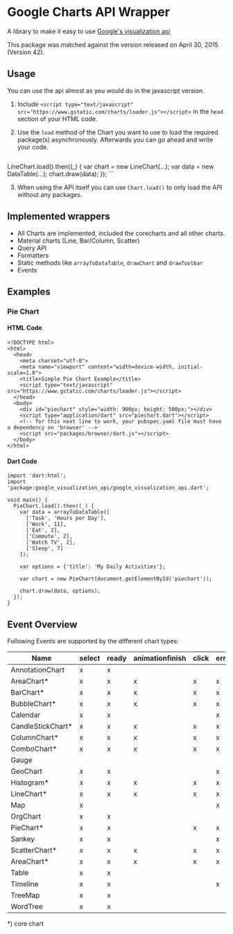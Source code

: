 # Google Charts API Wrapper

A library to make it easy to use [Google's visualization api][api]

This package was matched against the version released on April 30, 2015 (Version 42).

## Usage

You can use the api almost as you would do in the javascript version.

1. Include `<script type="text/javascript" src="https://www.gstatic.com/charts/loader.js"></script>` in the `head` section of your HTML code.

2. Use the `load` method of the Chart you want to use to load the required package(s) asynchronously. Afterwards you can go ahead and write your code.
    ```
  LineChart.load().then((_) {
    var chart = new LineChart(...);
    var data = new DataTable(...);
    chart.draw(data);
  });
    ```

3. When using the API itself you can use `Chart.load()` to only load the API without any packages.

## Implemented wrappers

- All Charts are implemented, included the corecharts and all other charts.
- Material charts (Line, Bar/Column, Scatter)
- Query API
- Formatters
- Static methods like `arrayToDataTable`, `drawChart` and `drawToolbar`
- Events

## Examples

### Pie Chart

#### HTML Code

```
<!DOCTYPE html>
<html>
  <head>
    <meta charset="utf-8">
    <meta name="viewport" content="width=device-width, initial-scale=1.0">
    <title>Simple Pie Chart Example</title>
    <script type="text/javascript" src="https://www.gstatic.com/charts/loader.js"></script>
  </head>
  <body>
    <div id="piechart" style="width: 900px; height: 500px;"></div>
    <script type="application/dart" src="piechart.dart"></script>
    <!-- for this next line to work, your pubspec.yaml file must have a dependency on 'browser' -->
    <script src="packages/browser/dart.js"></script>
  </body>
</html>
```

#### Dart Code
```
import 'dart:html';
import 'package:google_visualization_api/google_visualization_api.dart';

void main() {
  PieChart.load().then((_) {
    var data = arrayToDataTable([
      ['Task', 'Hours per Day'],
      ['Work', 11],
      ['Eat', 2],
      ['Commute', 2],
      ['Watch TV', 2],
      ['Sleep', 7]
    ]);

    var options = {'title': 'My Daily Activities'};

    var chart = new PieChart(document.getElementById('piechart'));

    chart.draw(data, options);
  });
}

```
[api]: https://developers.google.com/chart/

## Event Overview

Following Events are supported by the different chart types:

| Name | select | ready | animationfinish | click | error | onmouseover | onmouseout | regionClick | collapse | rangechange | page | sort | rollup |
| ---- | ------ | ----- | --------------- | ----- | ----- | ----------- | ---------- | ----------- | -------- | ----------- | ---- | ---- | ------ |
| AnnotationChart | x | x |  |  |  |  |  |  |  | x |  |  |  |
| AreaChart* | x | x | x | x | x | x | x |  |  |  |  |  |  |
| BarChart* | x | x | x | x | x | x | x |  |  |  |  |  |  |
| BubbleChart* | x | x | x | x | x | x | x |  |  |  |  |  |  |
| Calendar | x | x |  |  | x | x | x |  |  |  |  |  |  |
| CandleStickChart* | x | x | x | x | x | x | x |  |  |  |  |  |  |
| ColumnChart* | x | x | x | x | x | x | x |  |  |  |  |  |  |
| ComboChart* | x | x | x | x | x | x | x |  |  |  |  |  |  |
| Gauge |  |  |  |  |  |  |  |  |  |  |  |  |  |
| GeoChart | x | x |  |  | x |  |  | x |  |  |  |  |  |
| Histogram* | x | x | x | x | x | x | x |  |  |  |  |  |  |
| LineChart* | x | x | x | x | x | x | x |  |  |  |  |  |  |
| Map | x |  |  |  | x |  |  |  |  |  |  |  |  |
| OrgChart | x | x |  |  |  | x | x |  | x |  |  |  |  |
| PieChart* | x | x |  | x | x | x | x |  |  |  |  |  |  |
| Sankey | x | x |  |  | x | x | x |  |  |  |  |  |  |
| ScatterChart* | x | x | x | x | x | x | x |  |  |  |  |  |  |
| AreaChart* | x | x | x | x | x | x | x |  |  |  |  |  |  |
| Table | x | x |  |  |  |  |  |  |  |  | x | x |  |
| Timeline | x | x |  |  | x | x | x |  |  |  |  |  |  |
| TreeMap | x | x |  |  |  | x | x |  |  |  |  |  | x |
| WordTree | x | x |  |  |  |  |  |  |  |  |  |  |  |

*) core chart
